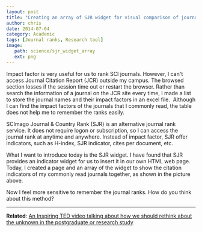 ```yaml
---
layout: post
title: "Creating an array of SJR widget for visual comparison of journal ranks"
author: chris
date: 2014-07-04
category: Academic
tags: [Journal ranks, Research tool]
image: 
   path: science/sjr_widget_array
   ext: png
---
```


Impact factor is very useful for us to rank SCI journals. However, I can't access Journal Citation Report (JCR) outside my campus. The browsed section losses if the session time out or restart the browser. Rather than search the information of a journal on the JCR site every time, I made a list to store the journal names and their impact factors in an excel file.  Although I can find the impact factors of the journals that I commonly read, the table does not help me to remember the ranks easily.

SCImago Journal & Country Rank (SJR) is an alternative journal rank service. It does not require logon or subscription, so I can access the journal rank at anytime and anywhere. Instead of impact factor, SJR offer indicators, such as H-index, SJR indicator, cites per document, etc.

<!--more-->

What I want to introduce today is the SJR widget. I have found that SJR provides an indicator widget for us to insert it in our own HTML web page. Today, I created a page and an array of the widget to show the citation indicators of my commonly read journals together, as shown in the picture above.

Now I feel more sensitive to remember the journal ranks. How do you think about this method?

<hr>

**Related**: [An Inspiring TED video talking about how we should rethink about the unknown in the postgraduate or research study](/blog/2014/10/05/An-Inspiring-TED-video-talking-about-how-we-should-rethink-about-the-unknown-in-the-postgraduate-or-research-study)